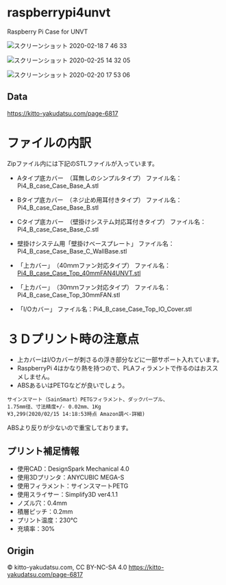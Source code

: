 # raspberrypi4unvt
Raspberry Pi Case for UNVT

![スクリーンショット 2020-02-18 7 46 33](https://user-images.githubusercontent.com/416977/74690710-79dbc380-5223-11ea-9032-6dfe028c593e.jpg)

![スクリーンショット 2020-02-25 14 32 05](https://user-images.githubusercontent.com/416977/75225184-729d5280-57ed-11ea-9867-034d85ae6e90.jpg)

![スクリーンショット 2020-02-20 17 53 06](https://user-images.githubusercontent.com/416977/74916952-165fba80-540a-11ea-9f8c-b957658eb919.jpg)

## Data
https://kitto-yakudatsu.com/page-6817



# ファイルの内訳
Zipファイル内には下記のSTLファイルが入っています。

* Aタイプ底カバー　（耳無しのシンプルタイプ）
ファイル名：Pi4_B_case_Case_Base_A.stl

* Bタイプ底カバー　（ネジ止め用耳付きタイプ）
ファイル名：Pi4_B_case_Case_Base_B.stl

* Cタイプ底カバー　（壁掛けシステム対応耳付きタイプ）
ファイル名：Pi4_B_case_Case_Base_C.stl

* 壁掛けシステム用「壁掛けベースプレート」
ファイル名： Pi4_B_case_Case_Base_C_WallBase.stl

* 「上カバー」　（40ｍｍファン対応タイプ）
ファイル名： [Pi4_B_case_Case_Top_40mmFAN4UNVT.stl](https://github.com/furuhashilab/raspberrypi4unvt/blob/master/Pi4_B_case_Case_Base_A4UNVT/Pi4_B_case_Case_Top_40mmFAN4UNVT.stl)


* 「上カバー」　（30ｍｍファン対応タイプ）
ファイル名：Pi4_B_case_Case_Top_30mmFAN.stl

 
* 「I/Oカバー」
ファイル名：Pi4_B_case_Case_Top_IO_Cover.stl

 

# ３Ｄプリント時の注意点
* 上カバーはI/Oカバーが刺さるの浮き部分などに一部サポート入れています。
* RaspberryPi 4はかなり熱を持つので、PLAフィラメントで作るのはおススメしません。
* ABSあるいはPETGなどが良いでしょう。

```
サインスマート（SainSmart）PETGフィラメント、ダックパープル、
1.75mm径、寸法精度+/- 0.02mm、1Kg
¥3,299(2020/02/15 14:18:53時点 Amazon調べ-詳細)

```
ABSより反りが少ないので重宝しております。

 
## プリント補足情報
* 使用CAD：DesignSpark Mechanical 4.0
* 使用3Dプリンタ：ANYCUBIC MEGA-S
* 使用フィラメント：サインスマートPETG
* 使用スライサー：Simplify3D ver4.1.1
* ノズル穴：0.4mm
* 積層ピッチ：0.2mm
* プリント温度：230℃
* 充填率：30%


## Origin

© kitto-yakudatsu.com, CC BY-NC-SA 4.0
https://kitto-yakudatsu.com/page-6817

